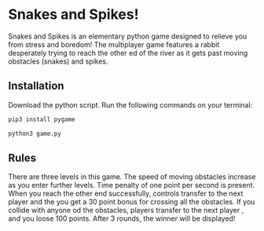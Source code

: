 # Snakes and Spikes!

Snakes and Spikes is an elementary python game designed to relieve you from stress and boredom! The multiplayer game features a rabbit desperately trying to reach the other ed of the river as it gets past moving obstacles (snakes) and spikes.

## Installation

Download the python script. Run the following commands on your terminal:

```bash
pip3 install pygame
```

```bash
python3 game.py
```

## Rules

There are three levels in this game. The speed of moving obstacles increase as you enter further levels. Time penalty of one point per second is present. When you reach the other end successfully, controls transfer to the next player and the you get a 30 point bonus for crossing all the obstacles. If you collide with anyone od the obstacles, players transfer to the next player , and you loose 100 points. After 3 rounds, the winner will be displayed!
